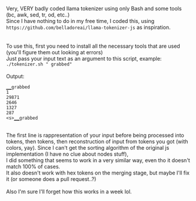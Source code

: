 Very, VERY badly coded llama tokenizer using only Bash and some tools (bc, awk, sed, tr, od, etc..)<br>
Since I have nothing to do in my free time, I coded this, using ```https://github.com/belladoreai/llama-tokenizer-js``` as inspiration.<br>
<br><br>
To use this, first you need to install all the necessary tools that are used (you'll figure them out looking at errors)<br>
Just pass your input text as an argument to this script, example:<br>
```./tokenizer.sh " grabbed"```<br><br>
Output:<br>
```
▁▁grabbed
1
29871
2646
1327
287
<s>▁▁grabbed
```
<br>
The first line is rappresentation of your input before being processed into tokens, then tokens, then reconstruction of input from tokens you got (with colors, yay).
Since I can't get the sorting algorithm of the original js implementation (I have no clue about nodes stuff), <br>I did something that seems to work in a very similar way, even tho it doesn't match 100% of cases.<br>
It also doesn't work with hex tokens on the merging stage, but maybe I'll fix it (or someone does a pull request..?)<br><br>
Also I'm sure I'll forget how this works in a week lol.
